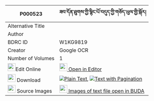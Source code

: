|P000523|ཟབ་དོན་ཐུགས་ཀྱི་སྙིང་པོ་བདུད་ཀྱི་གཅོད་ཡུལ་གྱི་སྐོར། 
| --- | --- 
|Alternative Title |
|Author | 
|BDRC ID | W1KG9819
|Creator | Google OCR
|Number of Volumes| 1
|<img width="25" src="https://img.icons8.com/color/25/000000/edit-property.png">Edit Online| [<img width="25" src="https://avatars.githubusercontent.com/u/45091458?s=200&v=4"> Open in Editor](http://editor.openpecha.org/P000523)
|<img width="25" src="https://img.icons8.com/fluent/48/000000/download-2.png"/>  Download | [![](https://img.icons8.com/color/20/000000/txt.png)Plain Text](https://github.com/Openpecha/P000523/releases/download/v1/zab_don_tuk_kyi_nyingpo_du_kyi_plain_P000523.zip), [![](https://img.icons8.com/color/20/000000/txt.png)Text with Pagination](https://github.com/Openpecha/P000523/releases/download/v1/zab_don_tuk_kyi_nyingpo_du_kyi_pages_P000523.zip)
|<img width="25" src="https://img.icons8.com/plasticine/100/000000/pictures-folder.png"/>  Source Images | [<img width="25" src="https://library.bdrc.io/icons/BUDA-small.svg"> Images of text file open in BUDA](https://library.bdrc.io/show/bdr:W1KG9819)